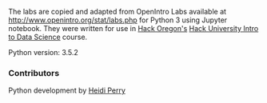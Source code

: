 The labs are copied and adapted from OpenIntro Labs available at http://www.openintro.org/stat/labs.php for Python 3 using Jupyter notebook. They were written for use in [Hack Oregon's](http://www.hackoregon.org/) [Hack University Intro to Data Science](https://github.com/hackoregon/hack-university-data-science) course.

Python version: 3.5.2

### Contributors
Python development by [Heidi Perry](https://github.com/Heidi-)

